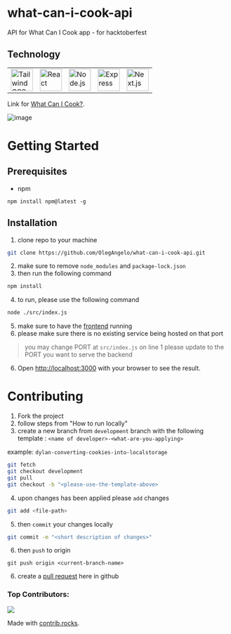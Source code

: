 # what-can-i-cook-api
API for What Can I Cook app - for hacktoberfest

## Technology
<div align="center">
	<table>
		<tr>
			<td><img width="50" src="https://user-images.githubusercontent.com/25181517/202896760-337261ed-ee92-4979-84c4-d4b829c7355d.png" alt="Tailwind CSS" title="Tailwind CSS"/></td>
			<td><img width="50" src="https://user-images.githubusercontent.com/25181517/183897015-94a058a6-b86e-4e42-a37f-bf92061753e5.png" alt="React" title="React"/></td>
			<td><img width="50" src="https://user-images.githubusercontent.com/25181517/183568594-85e280a7-0d7e-4d1a-9028-c8c2209e073c.png" alt="Node.js" title="Node.js"/></td>
			<td><img width="50" src="https://user-images.githubusercontent.com/25181517/183859966-a3462d8d-1bc7-4880-b353-e2cbed900ed6.png" alt="Express" title="Express"/></td>
			<td><img width="50" src="https://github.com/marwin1991/profile-technology-icons/assets/136815194/5f8c622c-c217-4649-b0a9-7e0ee24bd704" alt="Next.js" title="Next.js"/></td>
		</tr>
	</table>
</div>

Link for [What Can I Cook?](https://github.com/OlegAngelo/what-can-i-cook.git).

![image](https://github.com/user-attachments/assets/845d392b-e24a-40aa-b7ab-2d27adb062ec)


# Getting Started

## Prerequisites
- npm
```
npm install npm@latest -g
```

## Installation
1. clone repo to your machine
```bash
git clone https://github.com/OlegAngelo/what-can-i-cook-api.git
```
2. make sure to remove `node_modules` and `package-lock.json`
3. then run the following command
```bash
npm install
```
4. to run, please use the following command

```bash
node ./src/index.js 
```
5. make sure to have the [frontend](https://github.com/OlegAngelo/what-can-i-cook) running
6. please make sure there is no existing service being hosted on that port
> you may change PORT at `src/index.js` on line 1 please update to the PORT you want to serve the backend
6. Open [http://localhost:3000](http://localhost:3000) with your browser to see the result.

# Contributing

1. Fork the project
2. follow steps from "How to run locally"
3. create a new branch from `development` branch with the following template : `<name of developer>-<what-are-you-applying>`

example: `dylan-converting-cookies-into-localstorage`
```bash
git fetch
git checkout development
git pull
git checkout -b "<please-use-the-template-above>
```
4. upon changes has been applied please `add` changes
```bash
git add <file-path>
```
5. then `commit` your changes locally
```bash
git commit -m "<short description of changes>"
```
6. then `push` to origin <branch-name>
```
git push origin <current-branch-name>
```
6. create a [pull request](https://github.com/OlegAngelo/what-can-i-cook-api/pulls) here in github



### Top Contributors:
<a href="https://github.com/olegangelo/what-can-i-cook/graphs/contributors">
  <img src="https://contrib.rocks/image?repo=olegangelo/what-can-i-cook" />
</a>

Made with [contrib.rocks](https://contrib.rocks).
